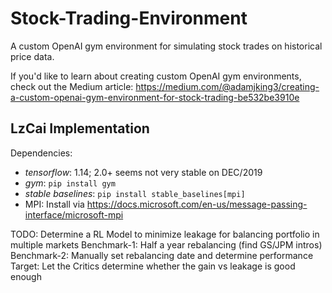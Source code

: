 # Stock-Trading-Environment
A custom OpenAI gym environment for simulating stock trades on historical price data.

If you'd like to learn about creating custom OpenAI gym environments, check out the Medium article: https://medium.com/@adamjking3/creating-a-custom-openai-gym-environment-for-stock-trading-be532be3910e


## LzCai Implementation

Dependencies:
- _tensorflow_: 1.14; 2.0+ seems not very stable on DEC/2019
- _gym_: `pip install gym`
- _stable baselines_: `pip install stable_baselines[mpi]`
- MPI: Install via https://docs.microsoft.com/en-us/message-passing-interface/microsoft-mpi



TODO:
Determine a RL Model to minimize leakage for balancing portfolio in multiple markets
Benchmark-1: Half a year rebalancing (find GS/JPM intros)
Benchmark-2: Manually set rebalancing date and determine performance
Target: Let the Critics determine whether the gain vs leakage is good enough


